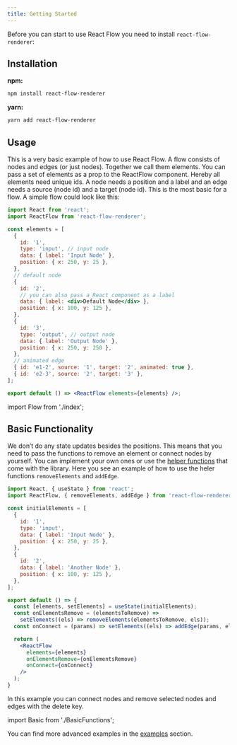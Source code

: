 ```yaml
---
title: Getting Started
---
```


Before you can start to use React Flow you need to install `react-flow-renderer`:

## Installation

**npm:**
```bash
npm install react-flow-renderer
```

**yarn:**
```bash
yarn add react-flow-renderer
```

## Usage

This is a very basic example of how to use React Flow. A flow consists of nodes and edges (or just nodes). Together we call them elements. You can pass a set of elements as a prop to the ReactFlow component. Hereby all elements need unique ids. A node needs a position and a label and an edge needs a source (node id) and a target (node id). This is the most basic for a flow. A simple flow could look like this:

```jsx
import React from 'react';
import ReactFlow from 'react-flow-renderer';

const elements = [
  {
    id: '1',
    type: 'input', // input node
    data: { label: 'Input Node' },
    position: { x: 250, y: 25 },
  },
  // default node
  {
    id: '2',
    // you can also pass a React component as a label
    data: { label: <div>Default Node</div> },
    position: { x: 100, y: 125 },
  },
  {
    id: '3',
    type: 'output', // output node
    data: { label: 'Output Node' },
    position: { x: 250, y: 250 },
  },
  // animated edge
  { id: 'e1-2', source: '1', target: '2', animated: true },
  { id: 'e2-3', source: '2', target: '3' },
];

export default () => <ReactFlow elements={elements} />;
```

import Flow from './index';

<Flow />

## Basic Functionality

We don’t do any state updates besides the positions. This means that you need to pass the functions to remove an element or connect nodes by yourself. You can implement your own ones or use the [helper functions](/docs/api/helper-functions/) that come with the library. Here you see an example of how to use the heler functions `removeElements` and `addEdge`.


```jsx
import React, { useState } from 'react';
import ReactFlow, { removeElements, addEdge } from 'react-flow-renderer';

const initialElements = [
  {
    id: '1',
    type: 'input',
    data: { label: 'Input Node' },
    position: { x: 250, y: 25 },
  },
  {
    id: '2',
    data: { label: 'Another Node' },
    position: { x: 100, y: 125 },
  },
];

export default () => {
  const [elements, setElements] = useState(initialElements);
  const onElementsRemove = (elementsToRemove) =>
    setElements((els) => removeElements(elementsToRemove, els));
  const onConnect = (params) => setElements((els) => addEdge(params, els));

  return (
    <ReactFlow
      elements={elements}
      onElementsRemove={onElementsRemove}
      onConnect={onConnect}
    />
  );
}
```

In this example you can connect nodes and remove selected nodes and edges with the delete key.

import Basic from './BasicFunctions';

<Basic />

You can find more advanced examples in the [examples](/examples/) section.
